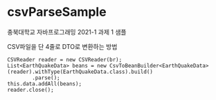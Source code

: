 # csvParseSample
충북대학교 자바프로그래밍 2021-1 과제 1 샘플

CSV파일을 단 4줄로 DTO로 변환하는 방법

	CSVReader reader = new CSVReader(br);
	List<EarthQuakeData> beans = new CsvToBeanBuilder<EarthQuakeData>(reader).withType(EarthQuakeData.class).build()
			.parse();
	this.data.addAll(beans);
	reader.close();
